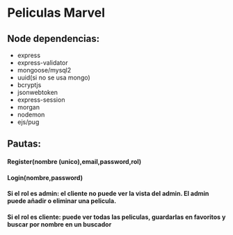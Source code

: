<h1>Peliculas Marvel</h1>

<h2>Node dependencias:</h2>
<ul>
  <li>express</li>
  <li>express-validator</li>
  <li>mongoose/mysql2</li>
  <li>uuid(si no se usa mongo)</li>
  <li>bcryptjs</li>
  <li>jsonwebtoken</li>
  <li>express-session</li>
  <li>morgan</li>
  <li>nodemon</li>
  <li>ejs/pug</li>
</ul>


<h2>Pautas:</h2>
<h4>Register(nombre (unico),email,password,rol)</h4>
<h4>Login(nombre,password)</h4>
<h4>Si el rol es admin: el cliente no puede ver la vista del admin. El admin puede añadir o eliminar una pelicula.</h4>
<h4>Si el rol es cliente: puede ver todas las peliculas, guardarlas en favoritos y buscar por nombre en un buscador</h4>
